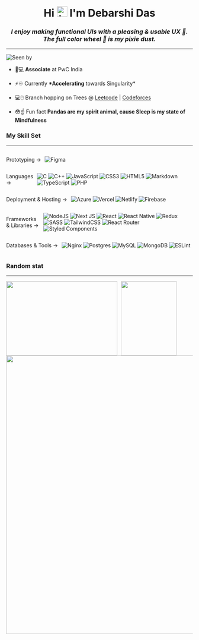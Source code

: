 <h1 align="center">Hi <img src="https://user-images.githubusercontent.com/35889385/153716705-36d14191-5f42-460a-b063-241d0e837c17.gif" width="28px" height="28px" alt="hi"/> I'm Debarshi Das</h1>
<i><h3 align="center">I enjoy making functional UIs with a pleasing & usable UX 💙.<br>The full color wheel 🎨 is my pixie dust. </h3></i>
<hr/>

![Seen by](https://komarev.com/ghpvc/?username=DarkStark9000&color=6c5eff&label=Seen+By)

- 💼💻 **Associate** at PwC India

- ⚡️♾️ Currently **\*Accelerating** towards Singularity\*

- 💻🖱️ Branch hopping on Trees @ [Leetcode](https://leetcode.com/DarkStark9000) | [Codeforces](https://leetcode.com/DarkStark9000)

- 😳☝️ Fun fact **Pandas are my spirit animal, cause Sleep is my state of Mindfulness**
  <br/>

<h3> My Skill Set </h3>
<hr />

<div style="display: flex; align-items: center; gap: 10px;">

Prototyping →

![Figma](https://img.shields.io/badge/figma-%23F24E1E.svg?style=for-the-badge&logo=figma&logoColor=white)

</div>

<div style="display: flex; align-items: center; gap: 10px;">

Languages →

![C](https://img.shields.io/badge/c-%2300599C.svg?style=for-the-badge&logo=c&logoColor=white)
![C++](https://img.shields.io/badge/c++-%2300599C.svg?style=for-the-badge&logo=c%2B%2B&logoColor=white)
![JavaScript](https://img.shields.io/badge/javascript-%23323330.svg?style=for-the-badge&logo=javascript&logoColor=%23F7DF1E)
![CSS3](https://img.shields.io/badge/css3-%231572B6.svg?style=for-the-badge&logo=css3&logoColor=white)
![HTML5](https://img.shields.io/badge/html5-%23E34F26.svg?style=for-the-badge&logo=html5&logoColor=white)
![Markdown](https://img.shields.io/badge/markdown-%23000000.svg?style=for-the-badge&logo=markdown&logoColor=white)
![TypeScript](https://img.shields.io/badge/typescript-%23007ACC.svg?style=for-the-badge&logo=typescript&logoColor=white)
![PHP](https://img.shields.io/badge/php-%23777BB4.svg?style=for-the-badge&logo=php&logoColor=white)

</div>

<div style="display: flex; align-items: center; gap: 10px;">

Deployment & Hosting →

![Azure](https://img.shields.io/badge/azure-%230072C6.svg?style=for-the-badge&logo=microsoftazure&logoColor=white)
![Vercel](https://img.shields.io/badge/vercel-%23000000.svg?style=for-the-badge&logo=vercel&logoColor=white)
![Netlify](https://img.shields.io/badge/netlify-%23000000.svg?style=for-the-badge&logo=netlify&logoColor=#00C7B7)
![Firebase](https://img.shields.io/badge/firebase-%23039BE5.svg?style=for-the-badge&logo=firebase)

</div>

<div style="display: flex; align-items: center; gap: 10px;">

Frameworks & Libraries →

![NodeJS](https://img.shields.io/badge/node.js-6DA55F?style=for-the-badge&logo=node.js&logoColor=white)
![Next JS](https://img.shields.io/badge/Next-black?style=for-the-badge&logo=next.js&logoColor=white)
![React](https://img.shields.io/badge/react-%2320232a.svg?style=for-the-badge&logo=react&logoColor=%2361DAFB)
![React Native](https://img.shields.io/badge/react_native-%2320232a.svg?style=for-the-badge&logo=react&logoColor=%2361DAFB)
![Redux](https://img.shields.io/badge/redux-%23593d88.svg?style=for-the-badge&logo=redux&logoColor=white)
![SASS](https://img.shields.io/badge/SASS-hotpink.svg?style=for-the-badge&logo=SASS&logoColor=white)
![TailwindCSS](https://img.shields.io/badge/tailwindcss-%2338B2AC.svg?style=for-the-badge&logo=tailwind-css&logoColor=white)
![React Router](https://img.shields.io/badge/React_Router-CA4245?style=for-the-badge&logo=react-router&logoColor=white)
![Styled Components](https://img.shields.io/badge/styled--components-DB7093?style=for-the-badge&logo=styled-components&logoColor=white)

</div>

<div style="display: flex; align-items: center; gap: 10px;">

Databases & Tools →

![Nginx](https://img.shields.io/badge/nginx-%23009639.svg?style=for-the-badge&logo=nginx&logoColor=white)
![Postgres](https://img.shields.io/badge/postgres-%23316192.svg?style=for-the-badge&logo=postgresql&logoColor=white)
![MySQL](https://img.shields.io/badge/mysql-%2300f.svg?style=for-the-badge&logo=mysql&logoColor=white)
![MongoDB](https://img.shields.io/badge/MongoDB-%234ea94b.svg?style=for-the-badge&logo=mongodb&logoColor=white)
![ESLint](https://img.shields.io/badge/ESLint-4B3263?style=for-the-badge&logo=eslint&logoColor=white)

</div>

<h3> Random stat </h3>
<hr />

<div style="display: flex; align-items: center; gap: 10px;">
<img height=200 width=300 src="https://github-readme-stats.vercel.app/api?username=DarkStark9000&show_icons=true&theme=dark#gh-dark-mode-only"/>
<img height=200 width=150 src="https://github-readme-stats.vercel.app/api/top-langs/?username=DarkStark9000&layout=compact&theme=dark#gh-dark-mode-only" />
<!-- 
<img height=200 width=700 src="https://github-readme-stats.vercel.app/api?username=DarkStark9000&show_icons=true&theme=default#gh-light-mode-only"/>
<img height=200 width=500 src="https://github-readme-stats.vercel.app/api/top-langs/?username=DarkStark9000&layout=donut&theme=default#gh-light-mode-only"/> -->
</div>

<div style="display: flex; align-items: center; justify-content: center;">
<img height=750 width=540 src="https://github-readme-stats.vercel.app/api/wakatime?username=DarkStark9000&layout=compact"/>
</div>

